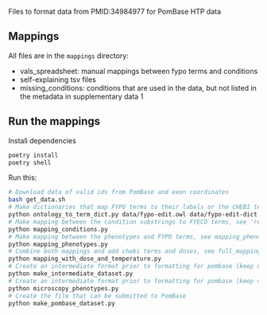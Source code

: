 Files to format data from PMID:34984977 for PomBase HTP data

## Mappings

All files are in the `mappings` directory:

* vals_spreadsheet: manual mappings between fypo terms and conditions
* self-explaining tsv files
* missing_conditions: conditions that are used in the data, but not listed in the metadata in supplementary data 1

## Run the mappings

Install dependencies

```bash
poetry install
poetry shell
```

Run this:

```bash
# Download data of valid ids from PomBase and exon coordinates
bash get_data.sh
# Make dictionaries that map FYPO terms to their labels or the CHEBI terms used in them
python ontology_to_term_dict.py data/fypo-edit.owl data/fypo-edit-dict.json data/fypo-edit-chebi-dict.json
# Make mapping between the condition substrings to FYECO terms, see 'results/mapping_conditions_*.tsv'
python mapping_conditions.py
# Make mapping between the phenotypes and FYPO terms, see mapping_phenotypes_*.tsv
python mapping_phenotypes.py
# Combine both mappings and add chebi terms and doses, see full_mappings.tsv
python mapping_with_dose_and_temperature.py
# Create an intermediate format prior to formatting for pombase (keep only rows with phenotypes, only relevant columns)
python make_intermediate_dataset.py
# Create an intermediate format prior to formatting for pombase (keep only rows with phenotypes, only relevant columns) for microscopy data
python microscopy_phenotypes.py
# Create the file that can be submitted to PomBase
python make_pombase_dataset.py
```
